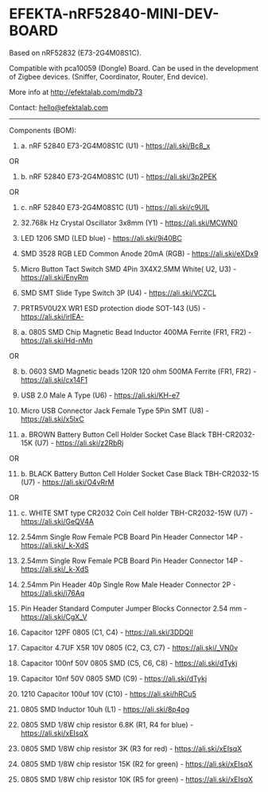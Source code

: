 # EFEKTA-nRF52840-MINI-DEV-BOARD

Based on nRF52832 (E73-2G4M08S1C).

Compatible with pca10059 (Dongle) Board. Can be used in the development of Zigbee devices. (Sniffer, Coordinator, Router, End device).

More info at http://efektalab.com/mdb73

Contact: hello@efektalab.com

---

Components (BOM):

1. a. nRF 52840 E73-2G4M08S1C (U1) - https://ali.ski/Bc8_x

OR

1. b. nRF 52840 E73-2G4M08S1C (U1) - https://ali.ski/3p2PEK

OR

1. c. nRF 52840 E73-2G4M08S1C (U1) - https://ali.ski/c9UlL

2. 32.768k Hz Crystal Oscillator 3x8mm (Y1) - https://ali.ski/MCWN0

3. LED 1206 SMD (LED blue) - https://ali.ski/9i40BC

4. SMD 3528 RGB LED Common Anode 20mA (RGB) - https://ali.ski/eXDx9

5. Micro Button Tact Switch SMD 4Pin 3X4X2.5MM White( U2, U3) - https://ali.ski/EnyRm

6. SMD SMT Slide Type Switch 3P (U4) - https://ali.ski/VCZCL

7. PRTR5V0U2X WR1 ESD protection diode SOT-143 (U5) - https://ali.ski/irIEA-

8. a. 0805 SMD Chip Magnetic Bead Inductor 400MA Ferrite (FR1, FR2) -  https://ali.ski/Hd-nMn

OR

8. b. 0603 SMD Magnetic beads 120R 120 ohm 500MA Ferrite (FR1, FR2) -  https://ali.ski/cx14F1

9. USB 2.0 Male A Type (U6) - https://ali.ski/KH-e7

10. Micro USB Connector Jack Female Type 5Pin SMT (U8) - https://ali.ski/x5lxC

11. a. BROWN Battery Button Cell Holder Socket Case Black TBH-CR2032-15K (U7) - https://ali.ski/z2RbRj

OR

11. b. BLACK Battery Button Cell Holder Socket Case Black TBH-CR2032-15 (U7) - https://ali.ski/O4vRrM

OR

11. c. WHITE SMT type CR2032 Coin Cell holder TBH-CR2032-15W (U7) - https://ali.ski/GeQV4A

12. 2.54mm Single Row Female PCB Board Pin Header Connector 14P - https://ali.ski/_k-XdS

13. 2.54mm Single Row Female PCB Board Pin Header Connector 14P - https://ali.ski/_k-XdS

14. 2.54mm Pin Header 40p Single Row Male Header Connector 2P - https://ali.ski/i76Aq

15. Pin Header Standard Computer Jumper Blocks Connector 2.54 mm - https://ali.ski/CgX_V

16. Capacitor 12PF 0805 (C1, C4) - https://ali.ski/3DDQIl

17. Capacitor 4.7UF X5R 10V 0805 (C2, C3, C7) - https://ali.ski/_VN0v

18. Capacitor 100nf 50V 0805 SMD (C5, C6, C8)  - https://ali.ski/dTykj

19. Capacitor 10nf 50V 0805 SMD (C9)  - https://ali.ski/dTykj

20. 1210 Capacitor 100uf 10V (C10) - https://ali.ski/hRCu5

21. 0805 SMD Inductor 10uh (L1) - https://ali.ski/8p4pg

22. 0805 SMD 1/8W chip resistor 6.8K (R1, R4  for blue) - https://ali.ski/xEIsqX

23. 0805 SMD 1/8W chip resistor 3K (R3  for red) - https://ali.ski/xEIsqX

24. 0805 SMD 1/8W chip resistor 15K (R2  for green) - https://ali.ski/xEIsqX

25. 0805 SMD 1/8W chip resistor 10K (R5  for green) - https://ali.ski/xEIsqX
 





